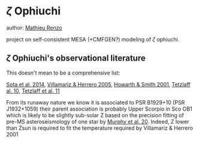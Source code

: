 # $\zeta$ Ophiuchi

author: [Mathieu Renzo](mailto:mrenzo@flatironinstitute.org)

project on self-consistent MESA (+CMFGEN?) modeling of $\zeta$ ophiuchi.

## $\zeta$ Ophiuchi's observational literature

This doesn't mean to be a comprehensive list:

[Sota et al. 2014](https://ui.adsabs.harvard.edu/abs/2014ApJS..211...10S/abstract),
[Villamariz & Herrero 2005](https://www.aanda.org/articles/aa/pdf/2005/40/aa2848-05.p),
[Howarth & Smith 2001](https://ui.adsabs.harvard.edu/abs/2001MNRAS.327..353H/abstract),
[Tetzlaff al. 10](https://ui.adsabs.harvard.edu/abs/2010MNRAS.402.2369T/abstract),
[Tetzlaff et al. 11](https://ui.adsabs.harvard.edu/abs/2011MNRAS.410..190T/abstract)

From its runaway nature we know it is associated to PSR B1929+10 (PSR
J1932+1059) their parent association is probably Upper Scorpio in Sco
OB1 which is likely to be slightly sub-solar Z based on the precision
fitting of pre-MS asteroseismology of one star by [Murphy et al. 20](https://ui.adsabs.harvard.edu/abs/2020arXiv201111821M/abstract).
Indeed, Z lower than Zsun is required to fit the temperature required by Villamariz & Herrero 2001


